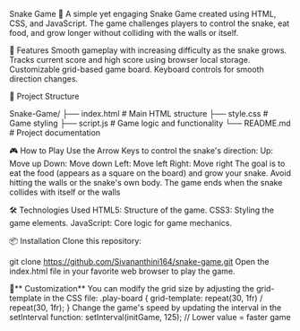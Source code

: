 Snake Game 🐍
A simple yet engaging Snake Game created using HTML, CSS, and JavaScript. The game challenges players to control the snake, eat food, and grow longer without colliding with the walls or itself.

🚀 Features
Smooth gameplay with increasing difficulty as the snake grows.
Tracks current score and high score using browser local storage.
Customizable grid-based game board.
Keyboard controls for smooth direction changes.

📂 Project Structure

Snake-Game/
├── index.html      # Main HTML structure
├── style.css       # Game styling
├── script.js       # Game logic and functionality
└── README.md       # Project documentation

🎮 How to Play
Use the Arrow Keys to control the snake's direction:
Up: Move up
Down: Move down
Left: Move left
Right: Move right
The goal is to eat the food (appears as a square on the board) and grow your snake.
Avoid hitting the walls or the snake's own body.
The game ends when the snake collides with itself or the walls

🛠️ Technologies Used
HTML5: Structure of the game.
CSS3: Styling the game elements.
JavaScript: Core logic for game mechanics.

📦 Installation
Clone this repository:

git clone https://github.com/Sivananthini164/snake-game.git
Open the index.html file in your favorite web browser to play the game.

🔧** Customization**
You can modify the grid size by adjusting the grid-template in the CSS file:
.play-board {
    grid-template: repeat(30, 1fr) / repeat(30, 1fr);
}
Change the game's speed by updating the interval in the setInterval function:
setInterval(initGame, 125); // Lower value = faster game
